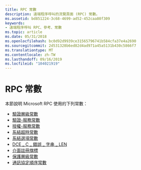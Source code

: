 ```yaml
---
title: RPC 常數
description: 遠端程序呼叫的流覽頁面 (RPC) 常數。
ms.assetid: bd851224-3c68-4699-ad52-452caa80f309
keywords:
- 遠端程序呼叫 RPC、參考、常數
ms.topic: article
ms.date: 05/31/2018
ms.openlocfilehash: bc0d92d9939ce31565796741b584cfa37e4a2690
ms.sourcegitcommit: 2d531328b6ed82d4ad971a45a5131b430c5866f7
ms.translationtype: MT
ms.contentlocale: zh-TW
ms.lasthandoff: 09/16/2019
ms.locfileid: "104021919"
---
```

# <a name="rpc-constants"></a>RPC 常數

本節說明 Microsoft RPC 使用的下列常數：

-   [驗證層級常數](authentication-level-constants.md)
-   [驗證-服務常數](authentication-service-constants.md)
-   [授權-服務常數](authorization-service-constants.md)
-   [系結超時常數](binding-time-out-constants.md)
-   [系結選項常數](binding-option-constants.md)
-   [DCE \_ C \_ 錯誤 \_ 字串 \_ LEN](dce-c-error-string-len.md)
-   [介面註冊旗標](interface-registration-flags.md)
-   [保護層級常數](protection-level-constants.md)
-   [通訊協定順序常數](protocol-sequence-constants.md)

 

 




